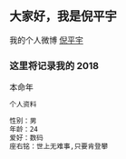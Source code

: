 ## 大家好，我是倪平宇

我的个人微博 [倪平宇](https://weibo.com/u/5626998265?refer_flag=1001030101_) 


### 这里将记录我的 2018

本命年

```markdown
个人资料

性别：男
年龄：24
爱好：数码
座右铭：世上无难事,只要肯登攀

```

